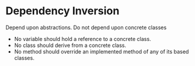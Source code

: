 # Dependency Inversion
Depend upon abstractions. Do not depend upon concrete classes

- No variable should hold a reference to a concrete class.
- No class should derive from a concrete class.
- No method should override an implemented method of any of its based classes.

